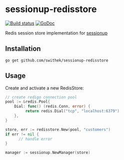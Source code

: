 # sessionup-redisstore

[![Build status](https://travis-ci.org/swithek/sessionup-redisstore.svg?branch=master)](https://travis-ci.org/swithek/sessionup-redisstore)
[![GoDoc](https://godoc.org/github.com/swithek/sessionup-redisstore?status.png)](https://godoc.org/github.com/swithek/sessionup-redisstore)

Redis session store implementation for [sessionup](https://github.com/swithek/sessionup)

## Installation
```
go get github.com/swithek/sessionup-redisstore
```

## Usage
Create and activate a new RedisStore:
```go
// create redigo connection pool
pool := &redis.Pool{
    Dial: func() (redis.Conn, error) {
         return redis.Dial("tcp", "localhost:6379")
    },
}

store, err := redisstore.New(pool, "customers")
if err != nil {
      // handle error
}

manager := sessionup.NewManager(store)
```
